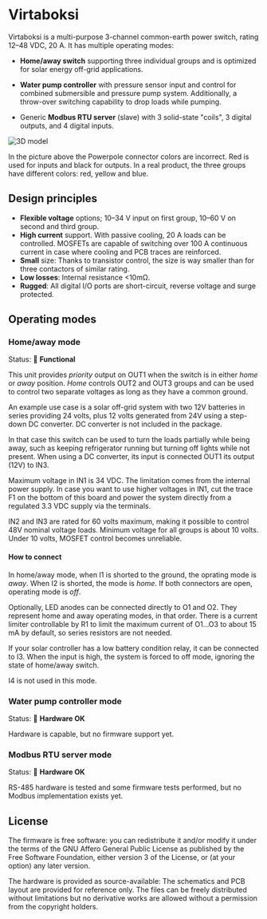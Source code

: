# Virtaboksi

Virtaboksi is a multi-purpose 3-channel common-earth power switch,
rating 12–48 VDC, 20 A. It has multiple operating modes:

* **Home/away switch** supporting three individual groups and is optimized
  for solar energy off-grid applications.

* **Water pump controller** with pressure sensor input and control for
  combined submersible and pressure pump system. Additionally, a
  throw-over switching capability to drop loads while pumping.

* Generic **Modbus RTU server** (slave) with 3 solid-state "coils", 3 digital
  outputs, and 4 digital inputs.

![3D model](docs/3d.avif)

In the picture above the Powerpole connector colors are incorrect. Red
is used for inputs and black for outputs. In a real product, the three
groups have different colors: red, yellow and blue.

## Design principles

* **Flexible voltage** options; 10–34 V input on first group, 10–60 V on
  second and third group.
* **High current** support. With passive cooling, 20 A loads can be
  controlled. MOSFETs are capable of switching over 100 A continuous
  current in case where cooling and PCB traces are reinforced.
* **Small** size: Thanks to transistor control, the size is way smaller than for
  three contactors of similar rating.
* **Low losses**: Internal resistance <10mΩ.
* **Rugged**: All digital I/O ports are short-circuit, reverse voltage and
  surge protected.

## Operating modes

### Home/away mode

Status: 💚 **Functional**

This unit provides *priority* output on OUT1 when the switch is in
either *home* or *away* position. *Home* controls OUT2 and OUT3 groups
and can be used to control two separate voltages as long as they have
a common ground.

An example use case is a solar off-grid system with two 12V batteries
in series providing 24 volts, plus 12 volts generated from 24V using a
step-down DC converter. DC converter is not included in the package.

In that case this switch can be used to turn the loads partially while
being away, such as keeping refrigerator running but turning off
lights while not present. When using a DC converter, its input is connected
OUT1 its output (12V) to IN3.

Maximum voltage in IN1 is 34 VDC. The limitation comes from the
internal power supply. In case you want to use higher voltages in IN1,
cut the trace F1 on the bottom of this board and power the system
directly from a regulated 3.3 VDC supply via the terminals.

IN2 and IN3 are rated for 60 volts maximum, making it possible to
control 48V nominal voltage loads. Minimum voltage for all groups is
about 10 volts. Under 10 volts, MOSFET control becomes unreliable.

#### How to connect

In home/away mode, when I1 is shorted to the ground, the oprating mode
is *away*. When I2 is shorted, the mode is *home*. If both connectors
are open, operating mode is *off*.

Optionally, LED anodes can be connected directly to O1 and O2. They
represent home and away operating modes, in that order. There is a
current limiter controllable by R1 to limit the maximum current of
O1...O3 to about 15 mA by default, so series resistors are not needed.

If your solar controller has a low battery condition relay, it can be
connected to I3. When the input is high, the system is forced to off mode,
ignoring the state of home/away switch.

I4 is not used in this mode.

### Water pump controller mode

Status: 🔬 **Hardware OK**

Hardware is capable, but no firmware support yet.

### Modbus RTU server mode

Status: 🔬 **Hardware OK**

RS-485 hardware is tested and some firmware tests performed, but no
Modbus implementation exists yet.

## License

The firmware is free software: you can redistribute it and/or modify
it under the terms of the GNU Affero General Public License as
published by the Free Software Foundation, either version 3 of the
License, or (at your option) any later version.

The hardware is provided as source-available: The schematics and PCB
layout are provided for reference only. The files can be freely
distributed without limitations but no derivative works are allowed
without a permission from the copyright holders.
